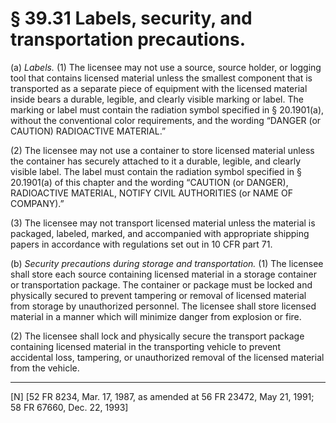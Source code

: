# § 39.31   Labels, security, and transportation precautions.

(a) *Labels.* (1) The licensee may not use a source, source holder, or logging tool that contains licensed material unless the smallest component that is transported as a separate piece of equipment with the licensed material inside bears a durable, legible, and clearly visible marking or label. The marking or label must contain the radiation symbol specified in § 20.1901(a), without the conventional color requirements, and the wording “DANGER (or CAUTION) RADIOACTIVE MATERIAL.”


(2) The licensee may not use a container to store licensed material unless the container has securely attached to it a durable, legible, and clearly visible label. The label must contain the radiation symbol specified in § 20.1901(a) of this chapter and the wording “CAUTION (or DANGER), RADIOACTIVE MATERIAL, NOTIFY CIVIL AUTHORITIES (or NAME OF COMPANY).”


(3) The licensee may not transport licensed material unless the material is packaged, labeled, marked, and accompanied with appropriate shipping papers in accordance with regulations set out in 10 CFR part 71.


(b) *Security precautions during storage and transportation.* (1) The licensee shall store each source containing licensed material in a storage container or transportation package. The container or package must be locked and physically secured to prevent tampering or removal of licensed material from storage by unauthorized personnel. The licensee shall store licensed material in a manner which will minimize danger from explosion or fire.


(2) The licensee shall lock and physically secure the transport package containing licensed material in the transporting vehicle to prevent accidental loss, tampering, or unauthorized removal of the licensed material from the vehicle.



---

[N] [52 FR 8234, Mar. 17, 1987, as amended at 56 FR 23472, May 21, 1991; 58 FR 67660, Dec. 22, 1993]





